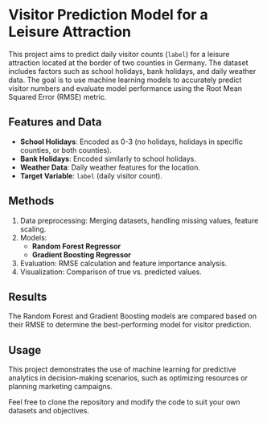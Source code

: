 # Visitor Prediction Model for a Leisure Attraction

This project aims to predict daily visitor counts (`label`) for a leisure attraction located at the border of two counties in Germany. The dataset includes factors such as school holidays, bank holidays, and daily weather data. The goal is to use machine learning models to accurately predict visitor numbers and evaluate model performance using the Root Mean Squared Error (RMSE) metric.

## Features and Data
- **School Holidays**: Encoded as 0-3 (no holidays, holidays in specific counties, or both counties).
- **Bank Holidays**: Encoded similarly to school holidays.
- **Weather Data**: Daily weather features for the location.
- **Target Variable**: `label` (daily visitor count).

## Methods
1. Data preprocessing: Merging datasets, handling missing values, feature scaling.
2. Models:
   - **Random Forest Regressor**
   - **Gradient Boosting Regressor**
3. Evaluation: RMSE calculation and feature importance analysis.
4. Visualization: Comparison of true vs. predicted values.

## Results
The Random Forest and Gradient Boosting models are compared based on their RMSE to determine the best-performing model for visitor prediction.

## Usage
This project demonstrates the use of machine learning for predictive analytics in decision-making scenarios, such as optimizing resources or planning marketing campaigns.

Feel free to clone the repository and modify the code to suit your own datasets and objectives.
